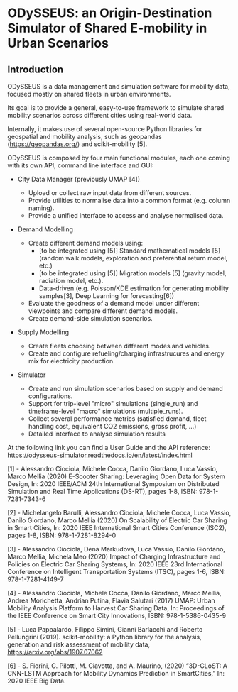 # ODySSEUS: an Origin-Destination Simulator of Shared E-mobility in Urban Scenarios

## Introduction

ODySSEUS is a data management and simulation software for mobility data, focused mostly on shared fleets in urban environments. 

Its goal is to provide a general, easy-to-use framework to simulate shared mobility scenarios across different cities using real-world data.

Internally, it makes use of several open-source Python libraries for geospatial and mobility analysis, such as geopandas (https://geopandas.org/) and scikit-mobility [5].

ODySSEUS is composed by four main functional modules, each one coming with its own API, command line interface and GUI:

* City Data Manager (previously UMAP [4])
   * Upload or collect raw input data from different sources.
   * Provide utilities to normalise data into a common format (e.g. column naming).
   * Provide a unified interface to access and analyse normalised data.

* Demand Modelling
   * Create different demand models using:
      * [to be integrated using [5]] Standard mathematical models [5] (random walk models, exploration and preferential return model, etc.)
      * [to be integrated using [5]] Migration models [5] (gravity model, radiation model, etc.).
      * Data-driven (e.g. Poisson/KDE estimation for generating mobility samples[3], Deep Learning for forecasting[6]) 
   * Evaluate the goodness of a demand model under different viewpoints and compare different demand models.
   * Create demand-side simulation scenarios.

* Supply Modelling
   * Create fleets choosing between different modes and vehicles.
   * Create and configure refueling/charging infrastrucures and energy mix for electricity production.

* Simulator
   * Create and run simulation scenarios based on supply and demand configurations.
   * Support for trip-level "micro" simulations (single_run) and timeframe-level "macro" simulations (multiple_runs).
   * Collect several performance metrics (satisfied demand, fleet handling cost, equivalent CO2 emissions, gross profit, ...)
   * Detailed interface to analyse simulation results

At the following link you can find a User Guide and the API reference:
https://odysseus-simulator.readthedocs.io/en/latest/index.html

[1] - Alessandro Ciociola, Michele Cocca, Danilo Giordano, Luca Vassio, Marco Mellia (2020) E-Scooter Sharing: Leveraging Open Data for System Design, In: 2020 IEEE/ACM 24th International Symposium on Distributed Simulation and Real Time Applications (DS-RT), pages 1-8, ISBN: 978-1-7281-7343-6

[2] - Michelangelo Barulli, Alessandro Ciociola, Michele Cocca, Luca Vassio, Danilo Giordano, Marco Mellia (2020) On Scalability of Electric Car Sharing in Smart Cities, In: 2020 IEEE International Smart Cities Conference (ISC2), pages 1-8, ISBN: 978-1-7281-8294-0

[3] - Alessandro Ciociola, Dena Markudova, Luca Vassio, Danilo Giordano, Marco Mellia, Michela Meo (2020) Impact of Charging Infrastructure and Policies on Electric Car Sharing Systems, In: 2020 IEEE 23rd International Conference on Intelligent Transportation Systems (ITSC), pages 1-6, ISBN: 978-1-7281-4149-7

[4] - Alessandro Ciociola, Michele Cocca, Danilo Giordano, Marco Mellia, Andrea Morichetta, Andrian Putina, Flavia Salutari (2017) UMAP: Urban Mobility Analysis Platform to Harvest Car Sharing Data, In: Proceedings of the IEEE Conference on Smart City Innovations, ISBN: 978-1-5386-0435-9

[5] - Luca Pappalardo, Filippo Simini, Gianni Barlacchi and Roberto Pellungrini (2019). scikit-mobility: a Python library for the analysis, generation and risk assessment of mobility data, https://arxiv.org/abs/1907.07062

[6] - S. Fiorini, G. Pilotti, M. Ciavotta,  and A. Maurino, (2020) “3D-CLoST:  A CNN-LSTM  Approach  for  Mobility  Dynamics  Prediction  in  SmartCities,” In: 2020 IEEE Big Data.
